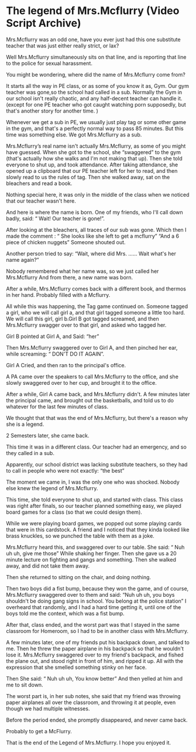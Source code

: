 # The legend of Mrs.Mcflurry (Video Script Archive)

Mrs.Mcflurry was an odd one, have you ever just had this one substitute teacher
that was just either really strict, or lax?

Well Mrs.Mcflurry simultaneously sits on that line, and is reporting that line
to the police for sexual harassment.

You might be wondering, where did the name of Mrs.Mcflurry come from?

It starts all the way in PE class, or as some of you know it as, Gym. Our gym
teacher was gone,so the school had called in a sub. Normally the Gym in our
school isn't really chaotic, and any half-decent teacher can handle it. (except
for one PE teacher who got caught watching porn supposedly, but that's another
story for another time. )

Whenever we get a sub in PE, we usually just play tag or some other game in the
gym, and that's a perfectly normal way to pass 85 minutes. But this time was
something else. We got Mrs.Mcflurry as a sub.

Mrs.Mcflurry’s real name isn't actually Mrs.Mcflurry, as some of you might have
guessed. When she got to the school, she “swaggered” to the gym (that's actually
how she walks and I'm not making that up). Then she told everyone to shut up,
and took attendance. After taking attendance, she opened up a clipboard that our
PE teacher left for her to read, and then slowly read to us the rules of tag.
Then she walked away, sat on the bleachers and read a book.

Nothing special here, it was only in the middle of the class when we noticed
that our teacher wasn't here.

And here is where the name is born. One of my friends, who I'll call down badly,
said: “ Wait! Our teacher is gone!”.

After looking at the bleachers, all traces of our sub was gone. Which then I
made the comment : “ She looks like she left to get a mcflurry” “And a 6 piece
of chicken nuggets” Someone shouted out.

Another person tried to say: “Wait, where did Mrs. …… Wait what's her name
again?”

Nobody remembered what her name was, so we just called her Mrs.Mcflurry And from
there, a new name was born.

After a while, Mrs.Mcflurry comes back with a different book, and thermos in her
hand. Probably filled with a Mcflurry.

All while this was happening, the Tag game continued on. Someone tagged a girl,
who we will call girl a, and that girl tagged someone a little too hard. We will
call this girl, girl b.Girl B got tagged screamed, and then Mrs.Mcflurry swagger
over to that girl, and asked who tagged her.

Girl B pointed at Girl A, and Said: “her”

Then Mrs.Mcflurry swaggered over to Girl A, and then pinched her ear, while
screaming: “ DON'T DO IT AGAIN”.

Girl A Cried, and then ran to the principal's office.

A PA came over the speakers to call Mrs.Mcflurry to the office, and she slowly
swaggered over to her cup, and brought it to the office.

After a while, Girl A came back, and Mrs.Mcflurry didn't. A few minutes later
the principal came, and brought out the basketballs, and told us to do whatever
for the last few minutes of class.

We thought that that was the end of Mrs.Mcflurry, but there's a reason why she
is a legend.

2 Semesters later, she came back.

This time it was in a different class. Our teacher had an emergency, and so they
called in a sub.

Apparently, our school district was lacking substitute teachers, so they had to
call in people who were not exactly: “the best”

The moment we came in, I was the only one who was shocked. Nobody else knew the
legend of Mrs.Mcflurry.

This time, she told everyone to shut up, and started with class. This class was
right after finals, so our teacher planned something easy, we played board games
for a class (so that we could design them).

While we were playing board games, we popped out some playing cards that were in
this cardstock. A friend and I noticed that they kinda looked like brass
knuckles, so we punched the table with them as a joke.

Mrs.Mcflurry heard this, and swaggered over to our table. She said: “ Nuh uh uh,
give me those” While shaking her finger. Then she gave us a 20 minute lecture on
fighting and gangs and something. Then she walked away, and did not take them
away.

Then she returned to sitting on the chair, and doing nothing.

Then two boys did a fist bump, because they won the game, and of course,
Mrs.Mcflurry swaggered over to them and said: “Nuh uh uh, you boys shouldn't be
doing gang signs in school. You belong at the police station” I overheard that
randomly, and I had a hard time getting it, until one of the boys told me the
context, which was a fist bump.

After that, class ended, and the worst part was that I stayed in the same
classroom for Homeroom, so I had to be in another class with Mrs.Mcflurry.

A few minutes later, one of my friends put his backpack down, and talked to me.
Then he threw the paper airplane in his backpack so that he wouldn't lose it.
Mrs.Mcflurry swaggered over to my friend's backpack, and fished the plane out,
and stood right in front of him, and ripped it up. All with the expression that
she smelled something stinky on her face.

Then She said: “ Nuh uh uh, You know better” And then yelled at him and me to
sit down.

The worst part is, in her sub notes, she said that my friend was throwing paper
airplanes all over the classroom, and throwing it at people, even though we had
multiple witnesses.

Before the period ended, she promptly disappeared, and never came back.

Probably to get a McFlurry.

That is the end of the Legend of Mrs.Mcflurry. I hope you enjoyed it.
